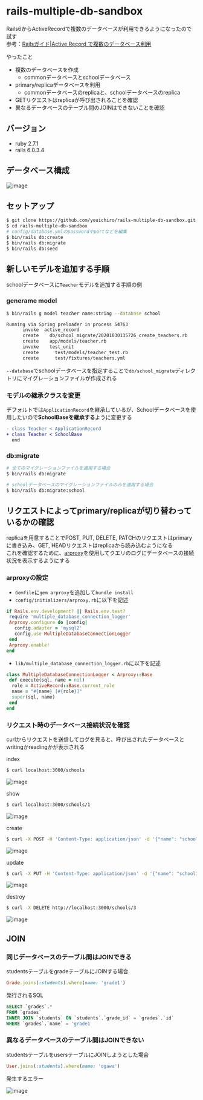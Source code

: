 # rails-multiple-db-sandbox
Rails6からActiveRecordで複数のデータベースが利用できるようになったので試す<br>
参考：[Railsガイド|Active Record で複数のデータベース利用](https://railsguides.jp/active_record_multiple_databases.html)

やったこと
- 複数のデータベースを作成
  - commonデータベースとschoolデータベース
- primary/replicaデータベースを利用
  - commonデータベースのreplicaと、schoolデータベースのreplica
- GETリクエストはreplicaが呼び出されることを確認
- 異なるデータベースのテーブル間のJOINはできないことを確認


## バージョン

- ruby 2.7.1
- rails 6.0.3.4


## データベース構成

![image](https://user-images.githubusercontent.com/20487308/97771468-95ec7e80-1b80-11eb-86ad-8aa82d64338a.png)


## セットアップ

```sh
$ git clone https://github.com/youichiro/rails-multiple-db-sandbox.git
$ cd rails-multiple-db-sandbox
# config/database.ymlのpasswordやportなどを編集
$ bin/rails db:create
$ bin/rails db:migrate
$ bin/rails db:seed
```

## 新しいモデルを追加する手順
schoolデータベースに`Teacher`モデルを追加する手順の例

### generame model

```sh
$ bin/rails g model teacher name:string --database school

Running via Spring preloader in process 54763
      invoke  active_record
      create    db/school_migrate/20201030135726_create_teachers.rb
      create    app/models/teacher.rb
      invoke    test_unit
      create      test/models/teacher_test.rb
      create      test/fixtures/teachers.yml
```

`--database`でschoolデータベースを指定することで`db/school_migrate`ディレクトリにマイグレーションファイルが作成される

### モデルの継承クラスを変更
デフォルトでは`ApplicationRecord`を継承しているが、Schoolデータベースを使用したいので**SchoolBaseを継承する**ように変更する

```diff
- class Teacher < ApplicationRecord
+ class Teacher < SchoolBase
  end
```

### db:migrate

```sh
# 全てのマイグレーションファイルを適用する場合
$ bin/rails db:migrate

# schoolデータベースのマイグレーションファイルのみを適用する場合
$ bin/rails db:migrate:school
```

## リクエストによってprimary/replicaが切り替わっているかの確認
replicaを用意することでPOST, PUT, DELETE, PATCHのリクエストはprimaryに書き込み、GET, HEADリクエストはreplicaから読み込むようになる<br>
これを確認するために、[arproxy](https://github.com/cookpad/arproxy)を使用してクエリのログにデータベースの接続状況を表示するようにする

### arproxyの設定
- `Gemfile`に`gem arproxy`を追加して`bundle install`
- `config/initializers/arproxy.rb`に以下を記述

```ruby
if Rails.env.development? || Rails.env.test?
 require 'multiple_database_connection_logger'
 Arproxy.configure do |config|
   config.adapter = 'mysql2'
   config.use MultipleDatabaseConnectionLogger
 end
 Arproxy.enable!
end
```

- `lib/multiple_database_connection_logger.rb`に以下を記述

```ruby
class MultipleDatabaseConnectionLogger < Arproxy::Base
 def execute(sql, name = nil)
  role = ActiveRecord::Base.current_role
  name = "#{name} [#{role}]"
  super(sql, name)
 end
end
```

### リクエスト時のデータベース接続状況を確認
curlからリクエストを送信してログを見ると、呼び出されたデータベースとwritingかreadingかが表示される

index

```sh
$ curl localhost:3000/schools
```

![image](https://user-images.githubusercontent.com/20487308/97646358-c3f39500-1a92-11eb-8d5e-da37b67b457e.png)

show

```sh
$ curl localhost:3000/schools/1
```

![image](https://user-images.githubusercontent.com/20487308/97646361-c655ef00-1a92-11eb-8dd0-a128b1c9c68c.png)

create

```sh
$ curl -X POST -H 'Content-Type: application/json' -d '{"name": "school2"}' localhost:3000/schools
```

![image](https://user-images.githubusercontent.com/20487308/97646363-c81fb280-1a92-11eb-89cd-beb7cef25cd8.png)

update

```sh
$ curl -X PUT -H 'Content-Type: application/json' -d '{"name": "school1(updated)"}' localhost:3000/schools/1
```

![image](https://user-images.githubusercontent.com/20487308/97646368-c9e97600-1a92-11eb-879f-a10ffd6793f2.png)

destroy

```sh
$ curl -X DELETE http://localhost:3000/schools/3
```

![image](https://user-images.githubusercontent.com/20487308/97646373-cc4bd000-1a92-11eb-9cde-2576a183cb55.png)



## JOIN
### 同じデータベースのテーブル間はJOINできる
studentsテーブルをgradeテーブルにJOINする場合

```ruby
Grade.joins(:students).where(name: 'grade1')
```

発行されるSQL

```sql
SELECT `grades`.*
FROM `grades`
INNER JOIN `students` ON `students`.`grade_id` = `grades`.`id`
WHERE `grades`.`name` = 'grade1
```

### 異なるデータベースのテーブル間はJOINできない
studentsテーブルをusersテーブルにJOINしようとした場合

```ruby
User.joins(:students).where(name: 'ogawa')
```

発生するエラー

![image](https://user-images.githubusercontent.com/20487308/97771217-27a6bc80-1b7e-11eb-9c1c-16f0a941f41f.png)
